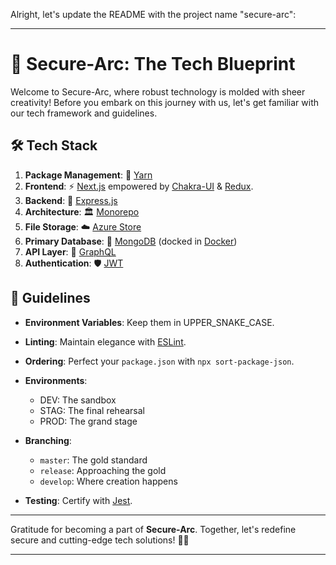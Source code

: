 Alright, let's update the README with the project name "secure-arc":

---

# 🚀 **Secure-Arc**: The Tech Blueprint

Welcome to Secure-Arc, where robust technology is molded with sheer creativity! Before you embark on this journey with us, let's get familiar with our tech framework and guidelines.

## 🛠 **Tech Stack**

1. **Package Management**: 🧶 [Yarn](https://classic.yarnpkg.com/)
2. **Frontend**: ⚡ [Next.js](https://nextjs.org/) empowered by [Chakra-UI](https://chakra-ui.com/) & [Redux](https://redux.js.org/).
3. **Backend**: 🚂 [Express.js](https://expressjs.com/)
4. **Architecture**: 🏛 [Monorepo](https://en.wikipedia.org/wiki/Monorepo)
5. **File Storage**: ☁️ [Azure Store](https://azure.microsoft.com/en-us/services/storage/)
6. **Primary Database**: 🍃 [MongoDB](https://www.mongodb.com/) (docked in [Docker](https://www.docker.com/))
7. **API Layer**: 📡 [GraphQL](https://graphql.org/)
8. **Authentication**: 🛡 [JWT](https://jwt.io/)

## 📖 **Guidelines**

- **Environment Variables**: Keep them in UPPER_SNAKE_CASE.
- **Linting**: Maintain elegance with [ESLint](https://eslint.org/).
- **Ordering**: Perfect your `package.json` with `npx sort-package-json`.
- **Environments**:
  - DEV: The sandbox
  - STAG: The final rehearsal
  - PROD: The grand stage
  
- **Branching**:
  - `master`: The gold standard
  - `release`: Approaching the gold
  - `develop`: Where creation happens

- **Testing**: Certify with [Jest](https://jestjs.io/).

---

Gratitude for becoming a part of **Secure-Arc**. Together, let's redefine secure and cutting-edge tech solutions! 🚀🌠

---

